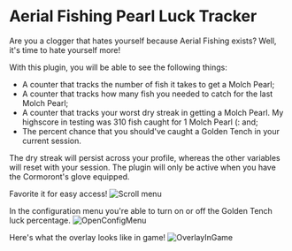 # Aerial Fishing Pearl Luck Tracker

Are you a clogger that hates yourself because Aerial Fishing exists? Well, it's time to hate yourself more!

With this plugin, you will be able to see the following things:
- A counter that tracks the number of fish it takes to get a Molch Pearl;
- A counter that tracks how many fish you needed to catch for the last Molch Pearl;
- A counter that tracks your worst dry streak in getting a Molch Pearl. My highscore in testing was 310 fish caught for 1 Molch Pearl (: and;
- The percent chance that you should've caught a Golden Tench in your current session.

The dry streak will persist across your profile, whereas the other variables will reset with your session.
The plugin will only be active when you have the Cormoront's glove equipped.

Favorite it for easy access!
![Scroll menu](https://github.com/user-attachments/assets/1f79eac0-fdc0-4fb8-92b3-5c00be80a225)

In the configuration menu you're able to turn on or off the Golden Tench luck percentage.
![OpenConfigMenu](https://github.com/user-attachments/assets/f044c03e-9227-4305-9262-97763bf99a9d)


Here's what the overlay looks like in game! 
![OverlayInGame](https://github.com/user-attachments/assets/b03f9bb4-ba37-44ea-9652-25ab1777f577)
